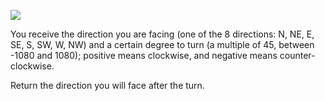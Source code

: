 ![](https://image.shutterstock.com/image-vector/compass-rose-eight-abbreviated-initials-260nw-1453270079.jpg)

You receive the direction you are facing (one of the 8 directions: N, NE, E, SE, S, SW, W, NW) and a certain degree to turn (a multiple of 45, between -1080 and 1080); positive means clockwise, and negative means counter-clockwise.

Return the direction you will face after the turn.
